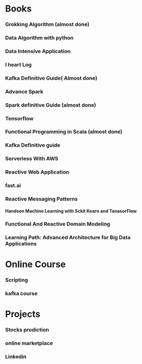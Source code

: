 # Books
### Grokking Algorithm (almost done)
### Data Algorithm with python
### Data Intensive Application
### I heart Log
### Kafka Definitive Guide( Almost done)
### Advance Spark
### Spark definitive Guide (almost done)
### Tensorflow
### Functional Programming in Scala (almost done)
### Kafka Definitive guide
### Serverless With AWS
### Reactive Web Application
### fast.ai
### Reactive Messaging Patterns
#### Handson Machine Learning with Sckit Kearn and TenasorFlow
### Functional And Reactive Domain Modeling
### Learning Path: Advanced Architecture for Big Data Applications
# Online Course
### Scripting
### kafka course
# Projects
### Stocks prodiction
### online marketplace
### Linkedin
###
